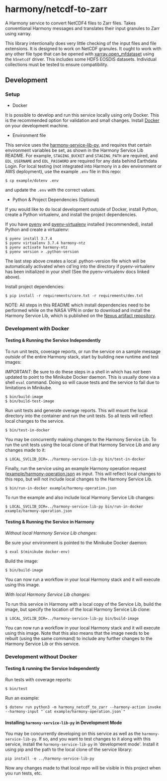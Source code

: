 # harmony/netcdf-to-zarr

A Harmony service to convert NetCDF4 files to Zarr files.  Takes conventional Harmony messages and translates
their input granules to Zarr using xarray.

This library intentionally does very little checking of the input files and file extensions.  It is designed
to work on NetCDF granules.  It ought to work with any other file type that can be opened with
[xarray.open_mfdataset](http://xarray.pydata.org/en/stable/generated/xarray.open_mfdataset.html) using the
`h5netcdf` driver.  This includes some HDF5 EOSDIS datasets.  Individual collections must be tested to ensure
compatibility.


## Development

### Setup

* Docker

It is possible to develop and run this service locally using only Docker.  This is the recommended option
for validation and small changes. Install [Docker](https://www.docker.com/get-started) on your development
machine.

* Environment file

This service uses the 
[harmony-service-lib-py](https://git.earthdata.nasa.gov/projects/HARMONY/repos/harmony-service-lib-py/browse), 
and requires that certain environment variables be set, as shown in the Harmony Service Lib README. For example,
`STAGING_BUCKET` and `STAGING_PATH` are required, and `EDL_USERNAME` and `EDL_PASSWORD` are required for any
data behind Earthdata Login. For local testing (not integrated into Harmony in a dev environment or AWS
deployment), use the example `.env` file in this repo:

    $ cp example/dotenv .env

and update the `.env` with the correct values.

* Python & Project Dependencies (Optional)

If you would like to do local development outside of Docker, install Python, create a Python virtualenv, 
and install the project dependencies.

If you have [pyenv](https://github.com/pyenv/pyenv) and
[pyenv-virtualenv](https://github.com/pyenv/pyenv-virtualenv) installed (recommended), install Python and
create a virtualenv:

    $ pyenv install 3.7.4
    $ pyenv virtualenv 3.7.4 harmony-ntz
    $ pyenv activate harmony-ntz
    $ pyenv version > .python-version

The last step above creates a local .python-version file which will be automatically activated when cd'ing into the
directory if pyenv-virtualenv has been initialized in your shell (See the pyenv-virtualenv docs linked above).

Install project dependencies:

    $ pip install -r requirements/core.txt -r requirements/dev.txt

NOTE: All steps in this README which install dependencies need to be performed while on the NASA VPN
in order to download and install the Harmony Service Lib, which is published on the
[Nexus artifact repository](https://maven.earthdata.nasa.gov/).

### Development with Docker

#### Testing & Running the Service Independently

To run unit tests, coverage reports, or run the service on a sample message _outside_ of the 
entire Harmony stack, start by building new runtime and test images:

*IMPORTANT*: Be sure to do these steps in a shell in which has *not* been updated to point to
the Minikube Docker daemon. This is usually done via a shell `eval` command. Doing so will 
cause tests and the service to fail due to limitations in Minikube.

    $ bin/build-image
    $ bin/build-test-image

Run unit tests and generate overage reports. This will mount the local directory into the 
container and run the unit tests. So all tests will reflect local changes to the service.

    $ bin/test-in-docker

You may be concurrently making changes to the Harmony Service Lib. To run the unit tests using
the local clone of that Harmony Service Lib and any changes made to it:

    $ LOCAL_SVCLIB_DIR=../harmony-service-lib-py bin/test-in-docker

Finally, run the service using an example Harmony operation request 
([example/harmony-operation.json](example/harmony-operation.json) as input.  This will reflect
local changes to this repo, but will not include local changes to the Harmony Service Lib.

    $ bin/run-in-docker example/harmony-operation.json

To run the example and also include local Harmony Service Lib changes:

    $ LOCAL_SVCLIB_DIR=../harmony-service-lib-py bin/run-in-docker example/harmony-operation.json

#### Testing & Running the Service in Harmony

*Without local Harmony Service Lib changes*:

Be sure your environment is pointed to the Minikube Docker daemon:

    $ eval $(minikube docker-env)

Build the image:

    $ bin/build-image

You can now run a workflow in your local Harmony stack and it will execute using this image.

*With local Harmony Service Lib changes*:

To run this service in Harmony *with* a local copy of the Service Lib, build
the image, but specify the location of the local Harmony Service Lib clone:

    $ LOCAL_SVCLIB_DIR=../harmony-service-lib-py bin/build-image

You can now run a workflow in your local Harmony stack and it will execute using this image.
Note that this also means that the image needs to be rebuilt (using the same command) to
include any further changes to the Harmony Service Lib or this service.

### Development without Docker

#### Testing & running the Service Independently

Run tests with coverage reports:

    $ bin/test

Run an example:

    $ dotenv run python3 -m harmony_netcdf_to_zarr --harmony-action invoke --harmony-input "`cat example/harmony-operation.json`"

#### Installing `harmony-service-lib-py` in Development Mode

You may be concurrently developing on this service as well as the `harmony-service-lib-py`. If so, and you 
want to test changes to it along with this service, install the `harmony-service-lib-py` in 'development mode'. 
Install it using pip and the path to the local clone of the service library:

```
pip install -e ../harmony-service-lib-py
```

Now any changes made to that local repo will be visible in this project when you run tests, etc.

